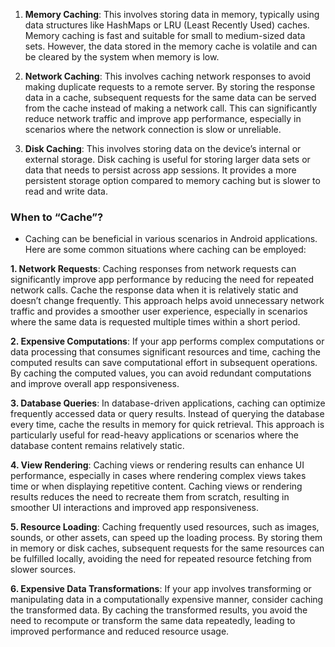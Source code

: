 
1. **Memory Caching**: This involves storing data in memory, typically using data structures like HashMaps or LRU (Least Recently Used) caches. Memory caching is fast and suitable for small to medium-sized data sets. However, the data stored in the memory cache is volatile and can be cleared by the system when memory is low.

2. **Network Caching**: This involves caching network responses to avoid making duplicate requests to a remote server. By storing the response data in a cache, subsequent requests for the same data can be served from the cache instead of making a network call. This can significantly reduce network traffic and improve app performance, especially in scenarios where the network connection is slow or unreliable.

3. **Disk Caching**: This involves storing data on the device’s internal or external storage. Disk caching is useful for storing larger data sets or data that needs to persist across app sessions. It provides a more persistent storage option compared to memory caching but is slower to read and write data.


### When to “Cache”?

- Caching can be beneficial in various scenarios in Android applications. Here are some common situations where caching can be employed:

**1. Network Requests**: Caching responses from network requests can significantly improve app performance by reducing the need for repeated network calls. Cache the response data when it is relatively static and doesn’t change frequently. This approach helps avoid unnecessary network traffic and provides a smoother user experience, especially in scenarios where the same data is requested multiple times within a short period.

**2. Expensive Computations**: If your app performs complex computations or data processing that consumes significant resources and time, caching the computed results can save computational effort in subsequent operations. By caching the computed values, you can avoid redundant computations and improve overall app responsiveness.

**3. Database Queries**: In database-driven applications, caching can optimize frequently accessed data or query results. Instead of querying the database every time, cache the results in memory for quick retrieval. This approach is particularly useful for read-heavy applications or scenarios where the database content remains relatively static.

**4. View Rendering**: Caching views or rendering results can enhance UI performance, especially in cases where rendering complex views takes time or when displaying repetitive content. Caching views or rendering results reduces the need to recreate them from scratch, resulting in smoother UI interactions and improved app responsiveness.

**5. Resource Loading**: Caching frequently used resources, such as images, sounds, or other assets, can speed up the loading process. By storing them in memory or disk caches, subsequent requests for the same resources can be fulfilled locally, avoiding the need for repeated resource fetching from slower sources.

**6. Expensive Data Transformations**: If your app involves transforming or manipulating data in a computationally expensive manner, consider caching the transformed data. By caching the transformed results, you avoid the need to recompute or transform the same data repeatedly, leading to improved performance and reduced resource usage.
